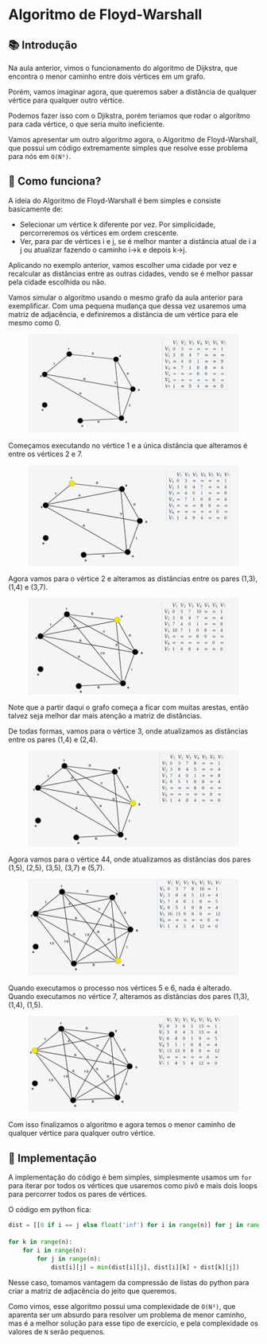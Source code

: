 # Algoritmo de Floyd-Warshall

## 📚 Introdução

Na aula anterior, vimos o funcionamento do algoritmo de Dijkstra, que encontra o menor caminho entre dois vértices em um grafo.

Porém, vamos imaginar agora, que queremos saber a distância de qualquer vértice para qualquer outro vértice.

Podemos fazer isso com o Djikstra, porém teriamos que rodar o algoritmo para cada vértice, o que seria muito ineficiente.

Vamos apresentar um outro algoritmo agora, o Algoritmo de Floyd-Warshall, que possui um código extremamente simples que resolve esse problema para nós em `O(N³)`.

## 🤷 Como funciona?

A ideia do Algoritmo de Floyd-Warshall é bem simples e consiste basicamente de:

- Selecionar um vértice k diferente por vez. Por simplicidade, percorreremos os vértices em ordem crescente.
- Ver, para par de vértices i e j, se é melhor manter a distância atual de i a j ou atualizar fazendo o caminho i→k e depois k→j.

Aplicando no exemplo anterior, vamos escolher uma cidade por vez e recalcular as distâncias entre as outras cidades, vendo se é melhor passar pela cidade escolhida ou não.

Vamos simular o algoritmo usando o mesmo grafo da aula anterior para exemplificar. Com uma pequena mudança que dessa vez usaremos uma matriz de adjacência, e definiremos a distância de um vértice para ele mesmo como 0.

<figure><img src="../assets/flw1.png" alt="primeira imagem do floyd-warshall"><figcaption></figcaption></figure>

Começamos executando no vértice 1 e a única distância que alteramos é entre os vértices 2 e 7.

<figure><img src="../assets/flw2.png" alt="segunda imagem do floyd-warshall"><figcaption></figcaption></figure>

Agora vamos para o vértice 2 e alteramos as distâncias entre os pares (1,3), (1,4) e (3,7).

<figure><img src="../assets/flw3.png" alt="terceira imagem do floyd-warshall"><figcaption></figcaption></figure>

Note que a partir daqui o grafo começa a ficar com muitas arestas, então talvez seja melhor dar mais atenção a matriz de distâncias.

De todas formas, vamos para o vértice 3, onde atualizamos as distâncias entre os pares (1,4) e (2,4).

<figure><img src="../assets/flw4.png" alt="quarta imagem do floyd-warshall"><figcaption></figcaption></figure>

Agora vamos para o vértice 44, onde atualizamos as distâncias dos pares (1,5), (2,5), (3,5), (3,7) e (5,7).

<figure><img src="../assets/flw5.png" alt="quinta imagem do floyd-warshall"><figcaption></figcaption></figure>

Quando executamos o processo nos vértices 5 e 6, nada é alterado. Quando executamos no vértice 7, alteramos as distâncias dos pares (1,3), (1,4), (1,5).

<figure><img src="../assets/flw6.png" alt="sexta imagem do floyd-warshall"><figcaption></figcaption></figure>

Com isso finalizamos o algoritmo e agora temos o menor caminho de qualquer vértice para qualquer outro vértice.

## 📝 Implementação

A implementação do código é bem simples, simplesmente usamos um `for` para iterar por todos os vértices que usaremos como pivô e mais dois loops para percorrer todos os pares de vértices.

O código em python fica:

```python
dist = [[0 if i == j else float('inf') for i in range(n)] for j in range(n)]

for k in range(n):
    for i in range(n):
        for j in range(n):
            dist[i][j] = min(dist[i][j], dist[i][k] + dist[k][j])
```

Nesse caso, tomamos vantagem da compressão de listas do python para criar a matriz de adjacência do jeito que queremos.

Como vimos, esse algoritmo possui uma complexidade de `O(N³)`, que aparenta ser um absurdo para resolver um problema de menor caminho, mas é a melhor solução para esse tipo de exercício, e pela complexidade os valores de `N` serão pequenos.
